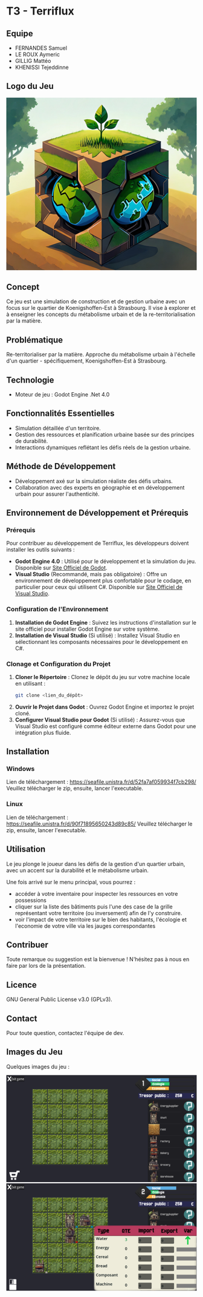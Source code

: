 
# T3 - Terriflux

## Equipe
- FERNANDES Samuel
- LE ROUX Aymeric
- GILLIG Mattéo
- KHENISSI Tejeddinne

## Logo du Jeu

![Logo du Jeu](logo_Terriflux.jpg)

## Concept
Ce jeu est une simulation de construction et de gestion urbaine avec un focus sur le quartier de Koenigshoffen-Est à Strasbourg. Il vise à explorer et à enseigner les concepts du métabolisme urbain et de la re-territorialisation par la matière.

## Problématique
Re-territorialiser par la matière. Approche du métabolisme urbain à l'échelle d'un quartier - spécifiquement, Koenigshoffen-Est à Strasbourg.

## Technologie
- Moteur de jeu : Godot Engine .Net 4.0

## Fonctionnalités Essentielles
- Simulation détaillée d'un territoire.
- Gestion des ressources et planification urbaine basée sur des principes de durabilité.
- Interactions dynamiques reflétant les défis réels de la gestion urbaine.

## Méthode de Développement
- Développement axé sur la simulation réaliste des défis urbains.
- Collaboration avec des experts en géographie et en développement urbain pour assurer l'authenticité.


## Environnement de Développement et Prérequis

### Prérequis
Pour contribuer au développement de Terriflux, les développeurs doivent installer les outils suivants :
- **Godot Engine 4.0** : Utilisé pour le développement et la simulation du jeu. Disponible sur [Site Officiel de Godot](https://godotengine.org/download).
- **Visual Studio** (Recommandé, mais pas obligatoire) : Offre un environnement de développement plus confortable pour le codage, en particulier pour ceux qui utilisent C#. Disponible sur [Site Officiel de Visual Studio](https://visualstudio.microsoft.com/downloads/).

### Configuration de l'Environnement
1. **Installation de Godot Engine** : Suivez les instructions d'installation sur le site officiel pour installer Godot Engine sur votre système.
2. **Installation de Visual Studio** (Si utilisé) : Installez Visual Studio en sélectionnant les composants nécessaires pour le développement en C#.

### Clonage et Configuration du Projet
1. **Cloner le Répertoire** : Clonez le dépôt du jeu sur votre machine locale en utilisant :
   ```bash
   git clone <lien_du_dépôt>
   ```
2. **Ouvrir le Projet dans Godot** : Ouvrez Godot Engine et importez le projet cloné.
3. **Configurer Visual Studio pour Godot** (Si utilisé) : Assurez-vous que Visual Studio est configuré comme éditeur externe dans Godot pour une intégration plus fluide.

## Installation

### Windows
Lien de téléchargement : <https://seafile.unistra.fr/d/52fa7af059934f7cb298/>
Veuillez télécharger le zip, ensuite, lancer l'executable.

### Linux
Lien de téléchargement : <https://seafile.unistra.fr/d/90f71895650243d89c85/>
Veuillez télécharger le zip, ensuite, lancer l'executable.

## Utilisation
Le jeu plonge le joueur dans les défis de la gestion d'un quartier urbain, avec un accent sur la durabilité et le métabolisme urbain.

Une fois arrivé sur le menu principal, vous pourrez : 
- accéder à votre inventaire pour inspecter les ressources en votre possessions
- cliquer sur la liste des bâtiments puis l'une des case de la grille représentant votre territoire (ou inversement) afin de l'y construire.
- voir l'impact de votre territoire sur le bien des habitants, l'écologie et l'economie de votre ville via les jauges correspondantes

## Contribuer
Toute remarque ou suggestion est la bienvenue ! N'hésitez pas à nous en faire par lors de la présentation.

## Licence
GNU General Public License v3.0 (GPLv3).

## Contact
Pour toute question, contactez l'équipe de dev.

## Images du Jeu
Quelques images du jeu :

![Capture d'écran du jeu](Screen_1.png)
![Capture d'écran du jeu](Screen_2.png)
